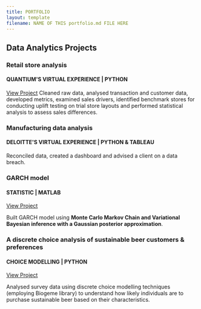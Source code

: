 ```yaml
---
title: PORTFOLIO
layout: template
filename: NAME OF THIS portfolio.md FILE HERE
--- 
```


## Data Analytics Projects
### Retail store analysis
#### QUANTIUM'S VIRTUAL EXPERIENCE | PYTHON
[View Project](https://github.com/lynhtrann22/personal_project/tree/c7f2a4644f378dd98b8acb3f1d9d7cf398aeefcf/retail_store)
Cleaned raw data, analysed transaction and customer data, developed metrics, examined sales drivers, identified benchmark stores for conducting uplift testing on trial store layouts and performed statistical analysis to assess sales differences.

### Manufacturing data analysis
#### DELOITTE'S VIRTUAL EXPERIENCE | PYTHON & TABLEAU 

Reconciled data, created a dashboard and advised a client on a data breach.

### GARCH model 
#### STATISTIC | MATLAB
[View Project](https://github.com/lynhtrann22/personal_project/tree/c7f2a4644f378dd98b8acb3f1d9d7cf398aeefcf/GARCH-model)

Built GARCH model using **Monte Carlo Markov Chain and Variational Bayesian inference with a Gaussian posterior approximation**.

### A discrete choice analysis of sustainable beer customers & preferences
#### CHOICE MODELLING | PYTHON 
[View Project](https://github.com/lynhtrann22/personal_project/tree/c7f2a4644f378dd98b8acb3f1d9d7cf398aeefcf/choice-modelling)

Analysed survey data using discrete choice modelling techniques (employing Biogeme library) to understand how likely individuals are to purchase sustainable beer based on their characteristics.
